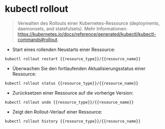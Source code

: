 # kubectl rollout

> Verwalten des Rollouts einer Kubernetes-Ressource (deployments, daemonsets, and statefulsets).
> Mehr Informationen: <https://kubernetes.io/docs/reference/generated/kubectl/kubectl-commands#rollout>.

- Start eines rollenden Neustarts einer Ressource:

`kubectl rollout restart {{resource_type}}/{{resource_name}}`

- Überwachen Sie den fortlaufenden Aktualisierungsstatus einer Ressource:

`kubectl rollout status {{resource_type}}/{{resource_name}}`

- Zurücksetzen einer Ressource auf die vorherige Version:

`kubectl rollout undo {{resource_type}}/{{resource_name}}`

- Zeigt den Rollout-Verlauf einer Ressource:

`kubectl rollout history {{resource_type}}/{{resource_name}}`
